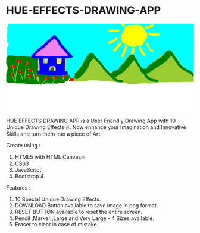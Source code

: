 # HUE-EFFECTS-DRAWING-APP

![Screenshot](ss/my-file-name1.png)

HUE EFFECTS DRAWING APP is a User Friendly Drawing App with 10 Unique Drawing Effects 🔥. Now enhance your Imagination and Innovative Skills and turn them into a piece of Art.

Create using :
1. HTML5 with HTML Canvas🔥
2. CSS3
3. JavaScript
4. Bootstrap 4

Features :
1. 10 Special Unique Drawing Effects.
2. DOWNLOAD Button available to save image in png format.
3. RESET BUTTON available to reset the entire screen.
4. Pencil ,Marker ,Large and Very Large - 4 Sizes available.
5. Eraser to clear in case of mistake.
